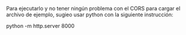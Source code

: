 Para ejecutarlo y  no tener ningún problema con el CORS para cargar el archivo de ejemplo, sugieo usar python con la siguiente instrucción:


python -m http.server 8000
